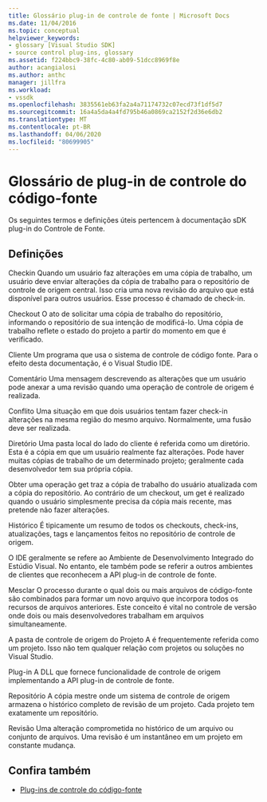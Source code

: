 ```yaml
---
title: Glossário plug-in de controle de fonte | Microsoft Docs
ms.date: 11/04/2016
ms.topic: conceptual
helpviewer_keywords:
- glossary [Visual Studio SDK]
- source control plug-ins, glossary
ms.assetid: f224bbc9-38fc-4c80-ab09-51dcc8969f8e
author: acangialosi
ms.author: anthc
manager: jillfra
ms.workload:
- vssdk
ms.openlocfilehash: 3835561eb63fa2a4a71174732c07ecd73f1df5d7
ms.sourcegitcommit: 16a4a5da4a4fd795b46a0869ca2152f2d36e6db2
ms.translationtype: MT
ms.contentlocale: pt-BR
ms.lasthandoff: 04/06/2020
ms.locfileid: "80699905"
---
```

# <a name="source-control-plug-in-glossary"></a>Glossário de plug-in de controle do código-fonte
Os seguintes termos e definições úteis pertencem à documentação sDK plug-in do Controle de Fonte.

## <a name="definitions"></a>Definições
 Checkin Quando um usuário faz alterações em uma cópia de trabalho, um usuário deve enviar alterações da cópia de trabalho para o repositório de controle de origem central. Isso cria uma nova revisão do arquivo que está disponível para outros usuários. Esse processo é chamado de check-in.

 Checkout O ato de solicitar uma cópia de trabalho do repositório, informando o repositório de sua intenção de modificá-lo. Uma cópia de trabalho reflete o estado do projeto a partir do momento em que é verificado.

 Cliente Um programa que usa o sistema de controle de código fonte. Para o efeito desta documentação, é o Visual Studio IDE.

 Comentário Uma mensagem descrevendo as alterações que um usuário pode anexar a uma revisão quando uma operação de controle de origem é realizada.

 Conflito Uma situação em que dois usuários tentam fazer check-in alterações na mesma região do mesmo arquivo. Normalmente, uma fusão deve ser realizada.

 Diretório Uma pasta local do lado do cliente é referida como um diretório. Esta é a cópia em que um usuário realmente faz alterações. Pode haver muitas cópias de trabalho de um determinado projeto; geralmente cada desenvolvedor tem sua própria cópia.

 Obter uma operação get traz a cópia de trabalho do usuário atualizada com a cópia do repositório. Ao contrário de um checkout, um get é realizado quando o usuário simplesmente precisa da cópia mais recente, mas pretende não fazer alterações.

 Histórico É tipicamente um resumo de todos os checkouts, check-ins, atualizações, tags e lançamentos feitos no repositório de controle de origem.

 O IDE geralmente se refere ao Ambiente de Desenvolvimento Integrado do Estúdio Visual. No entanto, ele também pode se referir a outros ambientes de clientes que reconhecem a API plug-in de controle de fonte.

 Mesclar O processo durante o qual dois ou mais arquivos de código-fonte são combinados para formar um novo arquivo que incorpora todos os recursos de arquivos anteriores. Este conceito é vital no controle de versão onde dois ou mais desenvolvedores trabalham em arquivos simultaneamente.

 A pasta de controle de origem do Projeto A é frequentemente referida como um projeto. Isso não tem qualquer relação com projetos ou soluções no Visual Studio.

 Plug-in A DLL que fornece funcionalidade de controle de origem implementando a API plug-in de controle de fonte.

 Repositório A cópia mestre onde um sistema de controle de origem armazena o histórico completo de revisão de um projeto. Cada projeto tem exatamente um repositório.

 Revisão Uma alteração comprometida no histórico de um arquivo ou conjunto de arquivos. Uma revisão é um instantâneo em um projeto em constante mudança.

## <a name="see-also"></a>Confira também
- [Plug-ins de controle do código-fonte](../extensibility/source-control-plug-ins.md)
